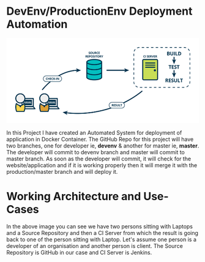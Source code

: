 # DevEnv/ProductionEnv Deployment Automation

![](images/CI:CD.png)

In this Project I have created an Automated System for deployment of application in Docker Container. The GitHub Repo for this project will have two branches, one for developer ie, <b>devenv</b> & another for master ie, <b>master</b>. The developer will commit to devenv branch and master will commit to master branch. As soon as the developer will commit, it will check for the website/application and if it is working properly then it will merge it with the production/master branch and will deploy it.

# Working Architecture and Use-Cases
In the above image you can see we have two persons sitting with Laptops and a Source Repository and then a CI Server from which the result is going back to one of the person sitting with Laptop. Let's assume one person is a developer of an organisation and another person is client. The Source Repository is GitHub in our case and CI Server is Jenkins.
